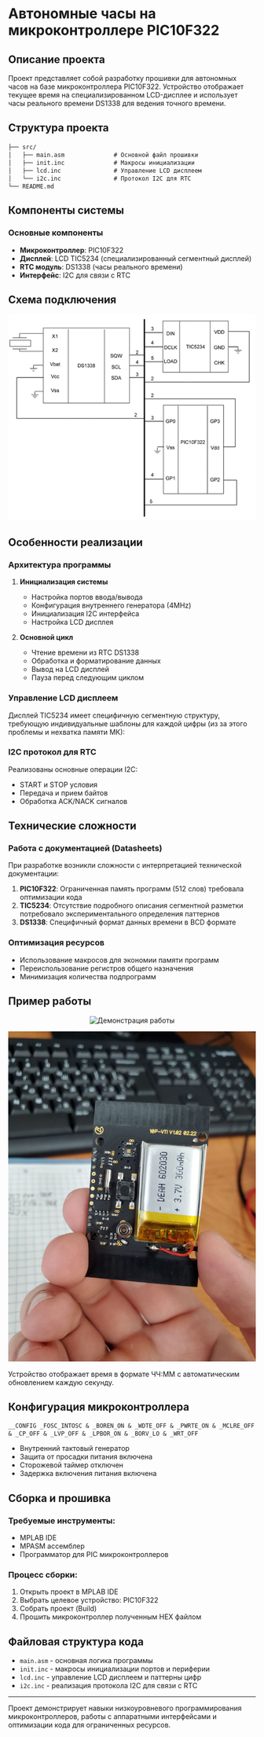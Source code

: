 # Автономные часы на микроконтроллере PIC10F322

## Описание проекта

Проект представляет собой разработку прошивки для автономных часов на базе микроконтроллера PIC10F322. Устройство отображает текущее время на специализированном LCD-дисплее и использует часы реального времени DS1338 для ведения точного времени.

## Структура проекта

```
├── src/
│   ├── main.asm              # Основной файл прошивки
│   ├── init.inc              # Макросы инициализации
│   ├── lcd.inc               # Управление LCD дисплеем
│   └── i2c.inc               # Протокол I2C для RTC
└── README.md
```

## Компоненты системы

### Основные компоненты
- **Микроконтроллер**: PIC10F322
- **Дисплей**: LCD TIC5234 (специализированный сегментный дисплей)
- **RTC модуль**: DS1338 (часы реального времени)
- **Интерфейс**: I2C для связи с RTC

## Схема подключения

![Схема подключения](docs/images/schema.png)


## Особенности реализации

### Архитектура программы

1. **Инициализация системы**
   - Настройка портов ввода/вывода
   - Конфигурация внутреннего генератора (4MHz)
   - Инициализация I2C интерфейса
   - Настройка LCD дисплея

2. **Основной цикл**
   - Чтение времени из RTC DS1338
   - Обработка и форматирование данных
   - Вывод на LCD дисплей
   - Пауза перед следующим циклом

### Управление LCD дисплеем

Дисплей TIC5234 имеет специфичную сегментную структуру, требующую индивидуальные шаблоны для каждой цифры (из за этого проблемы и нехватка памяти МК):


### I2C протокол для RTC

Реализованы основные операции I2C:
- START и STOP условия
- Передача и прием байтов
- Обработка ACK/NACK сигналов

## Технические сложности

### Работа с документацией (Datasheets)

При разработке возникли сложности с интерпретацией технической документации:

1. **PIC10F322**: Ограниченная память программ (512 слов) требовала оптимизации кода
2. **TIC5234**: Отсутствие подробного описания сегментной разметки потребовало экспериментального определения паттернов
3. **DS1338**: Специфичный формат данных времени в BCD формате

### Оптимизация ресурсов

- Использование макросов для экономии памяти программ
- Переиспользование регистров общего назначения
- Минимизация количества подпрограмм

## Пример работы

<div align="center">
  <img src="docs/images/demo.gif" alt="Демонстрация работы" width="400"/>
</div>

![Демонстрация устройства](docs/images/device.png)

Устройство отображает время в формате ЧЧ:ММ с автоматическим обновлением каждую секунду.

## Конфигурация микроконтроллера

```assembly
__CONFIG _FOSC_INTOSC & _BOREN_ON & _WDTE_OFF & _PWRTE_ON & _MCLRE_OFF & _CP_OFF & _LVP_OFF & _LPBOR_ON & _BORV_LO & _WRT_OFF
```

- Внутренний тактовый генератор
- Защита от просадки питания включена
- Сторожевой таймер отключен
- Задержка включения питания включена

## Сборка и прошивка

### Требуемые инструменты:
- MPLAB IDE
- MPASM ассемблер
- Программатор для PIC микроконтроллеров

### Процесс сборки:
1. Открыть проект в MPLAB IDE
2. Выбрать целевое устройство: PIC10F322
3. Собрать проект (Build)
4. Прошить микроконтроллер полученным HEX файлом

## Файловая структура кода

- `main.asm` - основная логика программы
- `init.inc` - макросы инициализации портов и периферии
- `lcd.inc` - управление LCD дисплеем и паттерны цифр
- `i2c.inc` - реализация протокола I2C для связи с RTC

---

Проект демонстрирует навыки низкоуровневого программирования микроконтроллеров, работы с аппаратными интерфейсами и оптимизации кода для ограниченных ресурсов.